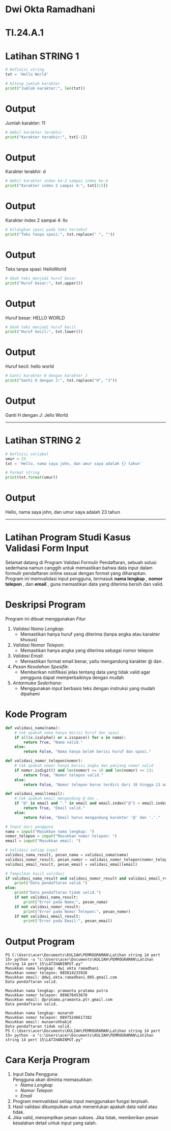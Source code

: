 # Dwi Okta Ramadhani
# TI.24.A.1
# Latihan STRING 1
```python 
# Definisi string
txt = 'Hello World'

# Hitung jumlah karakter
print("Jumlah karakter:", len(txt))
```
# Output
Jumlah karakter: 11

```python
# Ambil karakter terakhir
print("Karakter terakhir:", txt[-1])
```
# Output
Karakter terakhir: d
```python
# Ambil karakter index ke-2 sampai index ke-4
print("Karakter index 2 sampai 4:", txt[2:5])
```
# Output
Karakter index 2 sampai 4: llo
```python
# Hilangkan spasi pada teks tersebut
print("Teks tanpa spasi:", txt.replace(" ", ""))
```
# Output
Teks tanpa spasi: HelloWorld
```python
# Ubah teks menjadi huruf besar
print("Huruf besar:", txt.upper())
```
# Output
Huruf besar: HELLO WORLD
```python
# Ubah teks menjadi huruf kecil
print("Huruf kecil:", txt.lower())
```
# Output
Huruf kecil: hello world
```python
# Ganti karakter H dengan karakter J
print("Ganti H dengan J:", txt.replace("H", "J"))
```
# Output
Ganti H dengan J: Jello World
_____________________________

# Latihan STRING 2
```python
# Definisi variabel
umur = 23
txt = 'Hello, nama saya john, dan umur saya adalah {} tahun'

# Format string
print(txt.format(umur))
```
# Output
Hello, nama saya john, dan umur saya adalah 23 tahun
_____________________________
# Latihan Program Studi Kasus Validasi Form Input
Selamat datang di Program Validasi Formulir Pendaftaran, sebuah solusi sederhana namun canggih untuk memastikan bahwa data input dalam formulir pendaftaran online sesuai dengan format yang diharapkan. Program ini memvalidasi input pengguna, termasuk **nama lengkap** , **nomor telepon** , dan **email** , guna memastikan data yang diterima bersih dan valid.
# Deskripsi Program
Program ini dibuat menggunakan *Fitur*
1. *Validasi Nama Lengkap*:  
   - Memastikan hanya huruf yang diterima (tanpa angka atau karakter khusus)
2. *Validasi Nomor Telepon*:  
   - Memastikan hanya angka yang diterima sebagai nomor telepon
3. *Validasi Email*:  
   - Memastikan format email benar, yaitu mengandung karakter @ dan . 
4. *Pesan Kesalahan Spesifik*:  
   - Memberikan notifikasi jelas tentang data yang tidak valid agar pengguna dapat memperbaikinya dengan mudah  
5. *Antarmuka Sederhana*:  
   - Menggunakan input berbasis teks dengan instruksi yang mudah dipahami
# Kode Program
```python
def validasi_nama(nama):
    # Cek apakah nama hanya berisi huruf dan spasi
    if all(x.isalpha() or x.isspace() for x in nama):
        return True, "Nama valid."
    else:
        return False, "Nama hanya boleh berisi huruf dan spasi."

def validasi_nomor_telepon(nomor):
    # Cek apakah nomor hanya berisi angka dan panjang nomor valid
    if nomor.isdigit() and len(nomor) >= 10 and len(nomor) <= 13:
        return True, "Nomor telepon valid."
    else:
        return False, "Nomor telepon harus terdiri dari 10 hingga 13 angka."

def validasi_email(email):
    # Cek apakah email mengandung @ dan .
    if "@" in email and "." in email and email.index("@") < email.index("."):
        return True, "Email valid."
    else:
        return False, "Email harus mengandung karakter '@' dan '.'."

# Input dari pengguna
nama = input("Masukkan nama lengkap: ")
nomor_telepon = input("Masukkan nomor telepon: ")
email = input("Masukkan email: ")

# Validasi setiap input
validasi_nama_result, pesan_nama = validasi_nama(nama)
validasi_nomor_result, pesan_nomor = validasi_nomor_telepon(nomor_telepon)
validasi_email_result, pesan_email = validasi_email(email)

# Tampilkan hasil validasi
if validasi_nama_result and validasi_nomor_result and validasi_email_result:
    print("Data pendaftaran valid.")
else:
    print("Data pendaftaran tidak valid.")
    if not validasi_nama_result:
        print("Error pada Nama:", pesan_nama)
    if not validasi_nomor_result:
        print("Error pada Nomor Telepon:", pesan_nomor)
    if not validasi_email_result:
        print("Error pada Email:", pesan_email)

```
# Output Program
```
PS C:\Users\acer\Documents\KULIAH\PEMROGRAMAN\Latihan string 14 pert 15> python -u "c:\Users\acer\Documents\KULIAH\PEMROGRAMAN\Latihan string 14 pert 15\LATIHANINPUT.py"
Masukkan nama lengkap: dwi okta ramadhani
Masukkan nomor telepon: 085814233926
Masukkan email: @dwi.okta.ramadhani.005.gmail.com
Data pendaftaran valid.

Masukkan nama lengkap: pramanta pratama putra
Masukkan nomor telepon: 089678453678
Masukkan email: @pratama.pramanta.ptr.gmail.com
Data pendaftaran valid.

Masukkan nama lengkap: munaroh
Masukkan nomor telepon: 08975246617382
Masukkan email: munaerohhabjd
Data pendaftaran tidak valid.
PS C:\Users\acer\Documents\KULIAH\PEMROGRAMAN\Latihan string 14 pert 15> python -u "c:\Users\acer\Documents\KULIAH\PEMROGRAMAN\Latihan string 14 pert 15\LATIHANINPUT.py"
```

# Cara Kerja Program
1. Input Data Pengguna:  
   Pengguna akan diminta memasukkan:  
   - *Nama Lengkap*
   - *Nomor Telepon* 
   - *Email*
2. Program memvalidasi setiap input menggunakan fungsi terpisah.  
3. Hasil validasi dikumpulkan untuk menentukan apakah data valid atau tidak.  
4. Jika valid, menampilkan pesan sukses. Jika tidak, memberikan pesan kesalahan detail untuk input yang salah.
